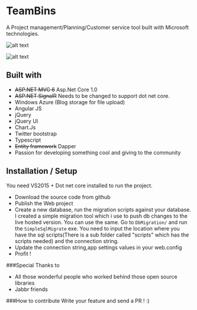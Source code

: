 TeamBins
========

A Project management/Planning/Customer service tool built with Microsoft technologies.


![alt text](https://f.cloud.github.com/assets/144469/2100571/faf145c4-8f49-11e3-8125-b781b5d4c52f.png "Issue listing")

![alt text](https://f.cloud.github.com/assets/144469/2100576/0584619c-8f4a-11e3-8c67-48ae551f7e32.png "Issue details")

Built with
-----------

* <del>ASP.NET MVC 6</del> Asp.Net Core 1.0
* <del>ASP.NET SignalR</del> Needs to be changed to support dot net core.
* Windows Azure (Blog storage for file upload)
* Angular JS
* jQuery
* jQuery UI
* Chart.Js
* Twitter bootstrap
* Typescript
* <del>Entity framework</del> Dapper
* Passion for developing something cool and giving to the community


Installation / Setup
--------------
You need VS2015 + Dot net core installed to run the project.

+ Download the source code from github
+ Publish the Web project
+ Create a new database, run the migration scripts against your database. I created a simple migration tool which i use to push db changes to the live hosted version. You can use the same. Go to `DbMigration/` and run the `SimpleSqlMigrate` exe. You need to input the location where you have the sql scripts(There is a sub folder called "scripts" which has the scripts needed) and the connection string.
+ Update the connection string,app settings values in your web.config
+ Profit !

###Special Thanks to
* All those wonderful people who worked behind those open source libraries 
* Jabbr friends

###How to contribute
Write your feature and send a PR ! :) 



    

